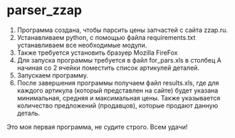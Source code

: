 # parser_zzap

1. Программа создана, чтобы парсить цены запчастей с сайта zzap.ru.
2. Устанавливаем python, с помощью файла requirements.txt устанавливаем все необходимые модули.
3. Также требуется установить бразуер Mozilla FireFox
4. Для запуска программы требуется в файл for_pars.xls в столбец A начиная со 2 ячейки поместить список артикулей деталей.
5. Запускаем программу.
6. После завершения программы получаем файл results.xls, где для каждого артикула (который представлен на сайте) будет 
указана минимальная, средняя и максимальная цены. Также указывается количество предложений (продавцов), которые продают 
данную деталь.

Это моя первая программа, не судите строго.
Всем удачи!